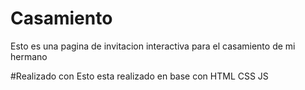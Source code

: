 # Casamiento

Esto es una pagina de invitacion interactiva para el casamiento de mi hermano

#Realizado con
Esto esta realizado en base con HTML CSS JS
